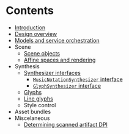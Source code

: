 <div data-no-page-break=""></div>

# Contents

- [Introduction](introduction.md)
- [Design overview](../docs/design-overview.md)
- [Models and service orchestration](../docs/models-and-service-orchestration.md)
- Scene
    - [Scene objects](../docs/scene-objects.md)
    - [Affine spaces and rendering](../docs/affine-spaces-and-rendering.md)
- Synthesis
    - [Synthesizer interfaces](../docs/synthesizer-interfaces.md)
        - [`MusicNotationSynthesizer` interface](../docs/music-notation-synthesizer.md)
        - [`GlyphSynthesizer` interface](../docs/glyph-synthesizer.md)
    - [Glyphs](../docs/glyphs.md)
    - [Line glyphs](../docs/line-glyphs.md)
    - Style control
- Asset bundles
- Miscelaneous
    - [Determining scanned artifact DPI](../docs/determining-scanned-artifact-dpi.md)

<div style="break-after: page;"></div>

